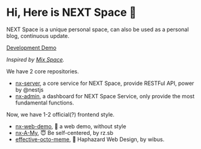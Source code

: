 # Hi, Here is NEXT Space 👋

NEXT Space is a unique personal space, can also be used as a personal blog, continuous update.

[Development Demo](https://iucky.cn/)

*Inspired by [Mix Space](https://github.com/mx-space/).*

We have 2 core repositories.

- [nx-server](https://github.com/wibus-wee/nx-server), a core service for NEXT Space, provide RESTFul API, power by @nestjs
- [nx-admin](https://github.com/wibus-wee/nx-admin), a dashboard for NEXT Space Service, only provide the most fundamental functions.

Now, we have 1-2 official(?) frontend style.

- [nx-web-demo](https://github.com/wibus-wee/GS-web-demo), 🤯 a web demo, without style
- [nx-A-My](https://github.com/wibus-wee/nx-A-My), 😇 Be self-centered, by rz.sb
- [effective-octo-meme](https://github.com/wibus-wee/effective-octo-meme), 🥸 Haphazard Web Design, by wibus.
